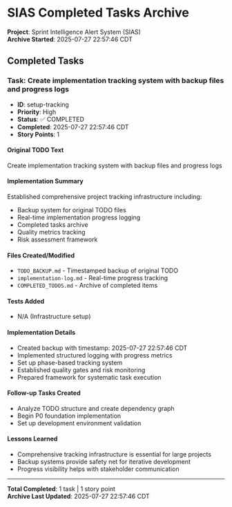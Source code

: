 <!--
@fileoverview Archive of completed TODO items with implementation details
@lastmodified 2025-07-27T22:57:46Z

Features: Completed task archival, implementation summaries, change tracking, lessons learned
Main APIs: Task archival, implementation documentation, change impact tracking
Constraints: Maintains historical record, supports rollback analysis
Patterns: Detailed documentation, implementation context preservation
-->

# SIAS Completed Tasks Archive

**Project**: Sprint Intelligence Alert System (SIAS)  
**Archive Started**: 2025-07-27 22:57:46 CDT  

## Completed Tasks

### Task: Create implementation tracking system with backup files and progress logs
- **ID**: setup-tracking
- **Priority**: High
- **Status**: ✅ COMPLETED
- **Completed**: 2025-07-27 22:57:46 CDT
- **Story Points**: 1

#### Original TODO Text
Create implementation tracking system with backup files and progress logs

#### Implementation Summary
Established comprehensive project tracking infrastructure including:
- Backup system for original TODO files
- Real-time implementation progress logging
- Completed tasks archive
- Quality metrics tracking
- Risk assessment framework

#### Files Created/Modified
- `TODO_BACKUP.md` - Timestamped backup of original TODO
- `implementation-log.md` - Real-time progress tracking
- `COMPLETED_TODOS.md` - Archive of completed items

#### Tests Added
- N/A (Infrastructure setup)

#### Implementation Details
- Created backup with timestamp: 2025-07-27 22:57:46 CDT
- Implemented structured logging with progress metrics
- Set up phase-based tracking system
- Established quality gates and risk monitoring
- Prepared framework for systematic task execution

#### Follow-up Tasks Created
- Analyze TODO structure and create dependency graph
- Begin P0 foundation implementation
- Set up development environment validation

#### Lessons Learned
- Comprehensive tracking infrastructure is essential for large projects
- Backup systems provide safety net for iterative development
- Progress visibility helps with stakeholder communication

---

**Total Completed**: 1 task | 1 story point  
**Archive Last Updated**: 2025-07-27 22:57:46 CDT